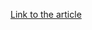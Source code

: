 [Link to the article](https://asec.ahnlab.com/wp-content/uploads/2023/10/20231101_Kimsuky_OP.-Covert-Stalker.pdf)
